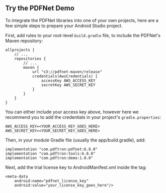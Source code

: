 ## Try the PDFNet Demo

To integrate the PDFNet libraries into one of your own projects, here are a few simple steps to prepare your Android Studio project.

First, add rules to your root-level `build.gradle` file, to include the PDFNet's Maven repository:

```
allprojects {
    // ...
    repositories {
        // ...
        maven {
            url "s3://pdfnet-maven/release"
            credentials(AwsCredentials) {
                accessKey AWS_ACCESS_KEY
                secretKey AWS_SECRET_KEY
            }
        }
    }
}
```

You can either include your access key above, however here we recommend you to add the credentials in your project's `gradle.properties`:

```
AWS_ACCESS_KEY=<YOUR_ACCESS_KEY_GOES_HERE>
AWS_SECRET_KEY=<YOUR_SECRET_KEY_GOES_HERE>
```

Then, in your module Gradle file (usually the app/build.gradle), add:

```
implementation "com.pdftron:pdfnet:6.8.0"
implementation "com.pdftron:tools:6.8.0"
implementation "com.pdftron:demo:1.0.0"
```

Next, add the trial license key to AndroidManifest.xml inside the <application/> tag:

```
<meta-data
    android:name="pdfnet_license_key"
    android:value="your_license_key_goes_here"/>

```

